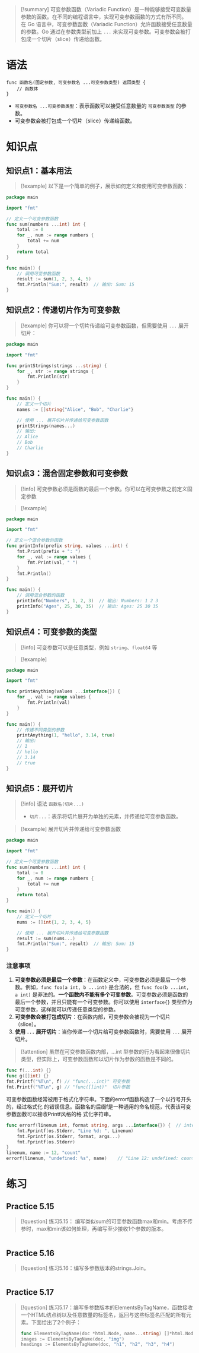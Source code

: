 > [!summary] 
> 可变参数函数（Variadic Function）是一种能够接受可变数量参数的函数。在不同的编程语言中，实现可变参数函数的方式有所不同。
> 在 Go 语言中，可变参数函数（Variadic Function）允许函数接受任意数量的参数。Go 通过在参数类型前加上 `...` 来实现可变参数。可变参数会被打包成一个切片（slice）传递给函数。

# 语法
``` 
func 函数名(固定参数, 可变参数名 ...可变参数类型) 返回类型 {
    // 函数体
}
```
- `可变参数名 ...可变参数类型`：表示函数可以接受任意数量的 `可变参数类型` 的参数。
- 可变参数会被打包成一个切片（slice）传递给函数。
# 知识点
## 知识点1：基本用法
> [!example] 
> 以下是一个简单的例子，展示如何定义和使用可变参数函数：
> 
``` go
package main

import "fmt"

// 定义一个可变参数函数
func sum(numbers ...int) int {
    total := 0
    for _, num := range numbers {
        total += num
    }
    return total
}

func main() {
    // 调用可变参数函数
    result := sum(1, 2, 3, 4, 5)
    fmt.Println("Sum:", result)  // 输出: Sum: 15
}
```

## 知识点2：传递切片作为可变参数
> [!example] 
> 你可以将一个切片传递给可变参数函数，但需要使用 `...` 展开切片：
> 
``` go
package main

import "fmt"

func printStrings(strings ...string) {
    for _, str := range strings {
        fmt.Println(str)
    }
}

func main() {
    // 定义一个切片
    names := []string{"Alice", "Bob", "Charlie"}

    // 使用 ... 展开切片并传递给可变参数函数
    printStrings(names...)
    // 输出:
    // Alice
    // Bob
    // Charlie
}
```

## 知识点3：混合固定参数和可变参数
> [!info] 
> 可变参数必须是函数的最后一个参数。你可以在可变参数之前定义固定参数

> [!example] 
``` go
package main

import "fmt"

// 定义一个混合参数的函数
func printInfo(prefix string, values ...int) {
    fmt.Print(prefix + ": ")
    for _, val := range values {
        fmt.Print(val, " ")
    }
    fmt.Println()
}

func main() {
    // 调用混合参数的函数
    printInfo("Numbers", 1, 2, 3)  // 输出: Numbers: 1 2 3
    printInfo("Ages", 25, 30, 35)  // 输出: Ages: 25 30 35
}
```

## 知识点4：可变参数的类型
> [!info] 
> 可变参数可以是任意类型，例如 `string`、`float64` 等

> [!example] 
``` go
package main

import "fmt"

func printAnything(values ...interface{}) {
    for _, val := range values {
        fmt.Println(val)
    }
}

func main() {
    // 传递不同类型的参数
    printAnything(1, "hello", 3.14, true)
    // 输出:
    // 1
    // hello
    // 3.14
    // true
}
```

## 知识点5：展开切片
> [!info] 
> 语法
> `函数名(切片...)`
> - `切片...`：表示将切片展开为单独的元素，并传递给可变参数函数。

> [!example] 
> 展开切片并传递给可变参数函数
> 
``` go
package main

import "fmt"

// 定义一个可变参数函数
func sum(numbers ...int) int {
    total := 0
    for _, num := range numbers {
        total += num
    }
    return total
}

func main() {
    // 定义一个切片
    nums := []int{1, 2, 3, 4, 5}

    // 使用 ... 展开切片并传递给可变参数函数
    result := sum(nums...)
    fmt.Println("Sum:", result)  // 输出: Sum: 15
}
```


### 注意事项

1. **可变参数必须是最后一个参数**：在函数定义中，可变参数必须是最后一个参数。例如，`func foo(a int, b ...int)` 是合法的，但 `func foo(b ...int, a int)` 是非法的。**一个函数内不能有多个可变参数**。可变参数必须是函数的最后一个参数，并且只能有一个可变参数。你可以使用 `interface{}` 类型作为可变参数，这样就可以传递任意类型的参数。
2. **可变参数会被打包成切片**：在函数内部，可变参数会被视为一个切片（slice）。
3. **使用 `...` 展开切片**：当你传递一个切片给可变参数函数时，需要使用 `...` 展开切片。
> [!attention] 
> 虽然在可变参数函数内部，...int 型参数的行为看起来很像切片类型，但实际上，可变参数函数和以切片作为参数的函数是不同的。 
``` go
func f(...int) {}
func g([]int) {}
fmt.Printf("%T\n", f) // "func(...int)" 可变参数
fmt.Printf("%T\n", g) // "func([]int)"  切片参数
```
可变参数函数经常被用于格式化字符串。下面的errorf函数构造了一个以行号开头的，经过格式化
的错误信息。函数名的后缀f是一种通用的命名规范，代表该可变参数函数可以接收Printf风格的格
式化字符串。
``` go
func errorf(linenum int, format string, args ...interface{}) {  // interfac{}表示函数的最后一个参数可以接收任意类型
	fmt.Fprintf(os.Stderr, "Line %d: ", Linenum)
	fmt.Fprintf(os.Stderr, format, args...)
	fmt.Fprintf(os.Stderr)
}
linenum, name := 12, "count"
errorf(linenum, "undefined: %s", name)    // "Line 12: undefined: count"
```
# 练习
## Practice 5.15
> [!question] 
> 练习5.15： 编写类似sum的可变参数函数max和min。考虑不传参时，max和min该如何处理，再编写至少接收1个参数的版本。
> 
``` go

```

## Practice 5.16
> [!question] 
> 练习5.16：编写多参数版本的strings.Join。
> 
``` go

```

## Practice 5.17
> [!question] 
> 练习5.17：编写多参数版本的ElementsByTagName，函数接收一个HTML结点树以及任意数量的标签名，返回与这些标签名匹配的所有元素。下面给出了2个例子：
> ``` go
> func ElementsByTagName(doc *html.Node, name...string) []*html.Node
> images := ElementsByTagName(doc, "img")
> headings := ElementsByTagName(doc, "h1", "h2", "h3", "h4")
> ```
``` go

```

